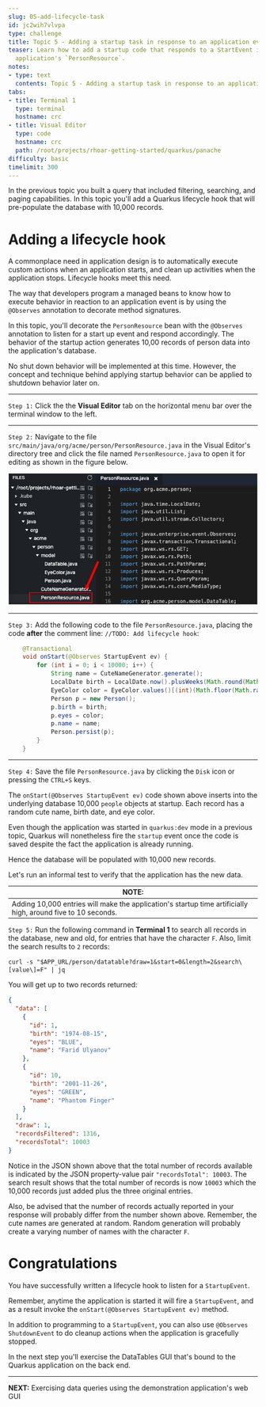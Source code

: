 ```yaml
---
slug: 05-add-lifecycle-task
id: jc2wih7vlvpa
type: challenge
title: Topic 5 - Adding a startup task in response to an application event
teaser: Learn how to add a startup code that responds to a StartEvent in the demonstration
  application's `PersonResource`.
notes:
- type: text
  contents: Topic 5 - Adding a startup task in response to an application event
tabs:
- title: Terminal 1
  type: terminal
  hostname: crc
- title: Visual Editor
  type: code
  hostname: crc
  path: /root/projects/rhoar-getting-started/quarkus/panache
difficulty: basic
timelimit: 300
---
```

In the previous topic you built a query that included filtering, searching, and paging capabilities. In this topic you'll add a Quarkus lifecycle hook that will pre-populate the database with 10,000 records.

# Adding a lifecycle hook

A commonplace need in application design is to automatically execute custom actions when an application starts, and clean up activities when the application stops. Lifecycle hooks meet this need.

The way that developers program a managed beans to know how to execute behavior in reaction to an application event is by using the `@Observes` annotation to decorate method signatures.

In this topic, you'll decorate the `PersonResource` bean with the `@Observes` annotation to listen for a start up event and respond accordingly. The behavior of the startup action generates 10,00 records of person data into the application's database.

No shut down behavior will be implemented at this time. However, the concept and technique behind applying startup behavior can be applied to shutdown behavior later on.

----

`Step 1:` Click the the **Visual Editor** tab on the horizontal menu bar over the terminal window to the left.

----

`Step 2:` Navigate to the file `src/main/java/org/acme/person/PersonResource.java` in the Visual Editor's directory tree and click the file named `PersonResource.java` to open it for editing as shown in the figure below.

![Select Person Resource](../assets/select-personresource.png)

----
`Step 3:` Add the following code to the file `PersonResource.java`, placing the code **after** the comment line: `//TODO: Add lifecycle hook`:


```java
    @Transactional
    void onStart(@Observes StartupEvent ev) {
        for (int i = 0; i < 10000; i++) {
            String name = CuteNameGenerator.generate();
            LocalDate birth = LocalDate.now().plusWeeks(Math.round(Math.floor(Math.random() * 20 * 52 * -1)));
            EyeColor color = EyeColor.values()[(int)(Math.floor(Math.random() * EyeColor.values().length))];
            Person p = new Person();
            p.birth = birth;
            p.eyes = color;
            p.name = name;
            Person.persist(p);
        }
    }
```

----

`Step 4:` Save the file `PersonResource.java` by clicking the `Disk` icon or pressing the `CTRL+S` keys.

The `onStart(@Observes StartupEvent ev)` code shown above inserts into the underlying database 10,000 `people` objects at startup. Each record has a random cute name, birth date, and eye color.

Even though the application was started in `quarkus:dev` mode in a previous topic, Quarkus will nonetheless fire the `startup` event once the code is saved despite the fact the application is already running.

Hence the database will be populated with 10,000 new records.

Let's run an informal test to verify that the application has the new data.

|NOTE:|
|----|
|Adding 10,000 entries will make the application's startup time artificially high, around five to 10 seconds.|

`Step 5:` Run the following command in **Terminal 1** to search all records in the database, new and old, for entries that have the character `F`. Also, limit the search results to `2` records:

```
curl -s "$APP_URL/person/datatable?draw=1&start=0&length=2&search\[value\]=F" | jq
```

You will get up to two records returned:

```json
{
  "data": [
    {
      "id": 1,
      "birth": "1974-08-15",
      "eyes": "BLUE",
      "name": "Farid Ulyanov"
    },
    {
      "id": 10,
      "birth": "2001-11-26",
      "eyes": "GREEN",
      "name": "Phantom Finger"
    }
  ],
  "draw": 1,
  "recordsFiltered": 1316,
  "recordsTotal": 10003
}
```

Notice in the JSON shown above that the total number of records available is indicated by the JSON property-value pair `"recordsTotal": 10003`. The search result shows that the total number of records is now `10003` which the 10,000 records just added plus the three original entries.

Also, be advised that the number of records actually reported in your response will probably differ from the number shown above. Remember, the cute names are generated at random. Random generation will probably create a varying number of names with the character `F`.

# Congratulations

You have successfully written a lifecycle hook to listen for a `StartupEvent`.

Remember, anytime the application is started it will fire a `StartupEvent`, and as a result invoke the `onStart(@Observes StartupEvent ev)` method.

In addition to programming to a `StartupEvent`, you can also use `@Observes ShutdownEvent` to do cleanup actions when the application is gracefully stopped.

In the next step you'll exercise the DataTables GUI that's bound to the Quarkus application on the back end.

----

**NEXT:** Exercising data queries using the demonstration application's web GUI